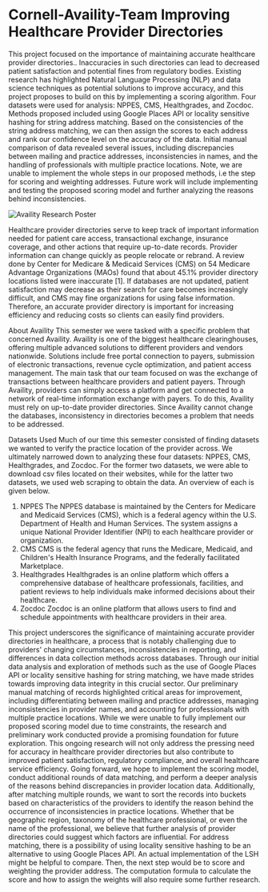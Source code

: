 # Cornell-Availity-Team Improving Healthcare Provider Directories

This project focused on the importance of maintaining accurate healthcare provider directories.. Inaccuracies in such directories can lead to decreased patient satisfaction and potential fines from regulatory bodies. Existing research has highlighted Natural Language Processing (NLP) and data science techniques as potential solutions to improve accuracy, and this project proposes to build on this by implementing a scoring algorithm. Four datasets were used for analysis: NPPES, CMS, Healthgrades, and Zocdoc. Methods proposed included using Google Places API or locality sensitive hashing for string address matching. Based on the consistencies of the string address matching, we can then assign the scores to each address and rank our confidence level on the accuracy of the data. Initial manual comparison of data revealed several issues, including discrepancies between mailing and practice addresses, inconsistencies in names, and the handling of professionals with multiple practice locations. Note, we are unable to implement the whole steps in our proposed methods, i.e the step for scoring and weighting addresses. Future work will include implementing and testing the proposed scoring model and further analyzing the reasons behind inconsistencies.

![Availity Research Poster](images/Availity%20Research%20Poster.png)


Healthcare provider directories serve to keep track of important information needed for patient care access, transactional exchange, insurance coverage, and other actions that require up-to-date records. Provider information can change quickly as people relocate or rebrand. A review done by Center for Medicare & Medicaid Services (CMS) on 54 Medicare Advantage Organizations (MAOs) found that about 45.1% provider directory locations listed were inaccurate [1]. If databases are not updated, patient satisfaction may decrease as their search for care becomes increasingly difficult, and CMS may fine organizations for using false information. Therefore, an accurate provider directory is important for increasing efficiency and reducing costs so clients can easily find providers.

About Availity
This semester we were tasked with a specific problem that concerned Availity. Availity is one of the biggest healthcare clearinghouses, offering multiple advanced solutions to different providers and vendors nationwide. Solutions include free portal connection to payers, submission of electronic transactions, revenue cycle optimization, and patient access management. The main task that our team focused on was the exchange of transactions between healthcare providers and patient payers. Through Availity, providers can simply access a platform and get connected to a network of real-time information exchange with payers. To do this, Availity must rely on up-to-date provider directories. Since Availity cannot change the databases, inconsistency in directories becomes a problem that needs to be addressed.

Datasets Used
Much of our time this semester consisted of finding datasets we wanted to verify the practice location of the provider across. We ultimately narrowed down to analyzing these four datasets: NPPES, CMS, Healthgrades, and Zocdoc. For the former two datasets, we were able to download csv files located on their websites, while for the latter two datasets, we used web scraping to obtain the data. An overview of each is given below.
1. NPPES
The NPPES database is maintained by the Centers for Medicare and Medicaid Services (CMS), which is a federal agency within the U.S. Department of Health and Human Services. The system assigns a unique National Provider Identifier (NPI) to each healthcare provider or organization.
2. CMS
CMS is the federal agency that runs the Medicare, Medicaid, and Children's Health Insurance Programs, and the federally facilitated Marketplace.
3. Healthgrades
Healthgrades is an online platform which offers a comprehensive database of healthcare professionals, facilities, and patient reviews to help individuals make informed decisions about their healthcare.
4. Zocdoc
Zocdoc is an online platform that allows users to find and schedule appointments with healthcare providers in their area.

This project underscores the significance of maintaining accurate provider directories in healthcare, a process that is notably challenging due to providers' changing circumstances, inconsistencies in reporting, and differences in data collection methods across databases. Through our initial data analysis and exploration of methods such as the use of Google Places API or locality sensitive hashing for string matching, we have made strides towards improving data integrity in this crucial sector. Our preliminary manual matching of records highlighted critical areas for improvement, including differentiating between mailing and practice addresses, managing inconsistencies in provider names, and accounting for professionals with multiple practice locations. While we were unable to fully implement our proposed scoring model due to time constraints, the research and preliminary work conducted provide a promising foundation for future exploration. This ongoing research will not only address the pressing need for accuracy in healthcare provider directories but also contribute to improved patient satisfaction, regulatory compliance, and overall healthcare service efficiency.
Going forward, we hope to implement the scoring model, conduct additional rounds of data matching, and perform a deeper analysis of the reasons behind discrepancies in provider location data. Additionally, after matching multiple rounds, we want to sort the records into buckets based on characteristics of the providers to identify the reason behind the occurrence of inconsistencies in practice locations. Whether that be geographic region, taxonomy of the healthcare professional, or even the name of the professional, we believe that further analysis of provider directories could suggest which factors are influential. For address matching, there is a possibility of using locality sensitive hashing to be an alternative to using Google Places API. An actual implementation of the LSH might be helpful to compare. Then, the next step would be to score and weighting the provider address. The computation formula to calculate the score and how to assign the weights will also require some further research.
